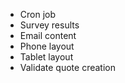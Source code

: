 - Cron job
- Survey results
- Email content
- Phone layout
- Tablet layout
- Validate quote creation